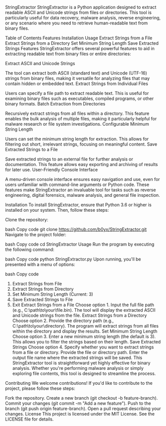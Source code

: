 StringExtractor
StringExtractor is a Python application designed to extract readable ASCII and Unicode strings from files or directories. This tool is particularly useful for data recovery, malware analysis, reverse engineering, or any scenario where you need to retrieve human-readable text from binary files.

Table of Contents
Features
Installation
Usage
Extract Strings from a File
Extract Strings from a Directory
Set Minimum String Length
Save Extracted Strings
Features
StringExtractor offers several powerful features to aid in extracting readable text from binary files or entire directories:

Extract ASCII and Unicode Strings

The tool can extract both ASCII (standard text) and Unicode (UTF-16) strings from binary files, making it versatile for analyzing files that may contain hidden or embedded text.
Extract Strings from Individual Files

Users can specify a file path to extract readable text. This is useful for examining binary files such as executables, compiled programs, or other binary formats.
Batch Extraction from Directories

Recursively extract strings from all files within a directory. This feature enables the bulk analysis of multiple files, making it particularly helpful for malware research or file system investigations.
Configurable Minimum String Length

Users can set the minimum string length for extraction. This allows for filtering out short, irrelevant strings, focusing on meaningful content.
Save Extracted Strings to a File

Save extracted strings to an external file for further analysis or documentation. This feature allows easy exporting and archiving of results for later use.
User-Friendly Console Interface

A menu-driven console interface ensures easy navigation and use, even for users unfamiliar with command-line arguments or Python code.
These features make StringExtractor an invaluable tool for tasks such as reverse engineering, digital forensics, malware analysis, and general file inspection.

Installation
To install StringExtractor, ensure that Python 3.6 or higher is installed on your system. Then, follow these steps:

Clone the repository:

bash
Copy code
git clone https://github.com/b0yx/StringExtractor.git
Navigate to the project folder:

bash
Copy code
cd StringExtractor
Usage
Run the program by executing the following command:

bash
Copy code
python StringExtractor.py
Upon running, you'll be presented with a menu of options:

bash
Copy code
1. Extract Strings from File
2. Extract Strings from Directory
3. Set Minimum String Length (Current: 3)
4. Save Extracted Strings to File
5. Exit
Extract Strings from a File
Choose option 1.
Input the full file path (e.g., C:\path\to\your\file.bin).
The tool will display the extracted ASCII and Unicode strings from the file.
Extract Strings from a Directory
Choose option 2.
Provide the directory path (e.g., C:\path\to\your\directory).
The program will extract strings from all files within the directory and display the results.
Set Minimum String Length
Choose option 3.
Enter a new minimum string length (the default is 3). This allows you to filter the strings based on their length.
Save Extracted Strings
Choose option 4.
Specify whether you want to extract strings from a file or directory.
Provide the file or directory path.
Enter the output file name where the extracted strings will be saved.
This StringExtractor tool is straightforward yet highly effective for binary analysis. Whether you're performing malware analysis or simply exploring file contents, this tool is designed to streamline the process.

Contributing
We welcome contributions! If you'd like to contribute to the project, please follow these steps:

Fork the repository.
Create a new branch (git checkout -b feature-branch).
Commit your changes (git commit -m "Add a new feature").
Push to the branch (git push origin feature-branch).
Open a pull request describing your changes.
License
This project is licensed under the MIT License. See the LICENSE file for details.
